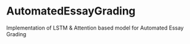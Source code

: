 # AutomatedEssayGrading
Implementation of LSTM &amp; Attention based model for Automated Essay Grading

